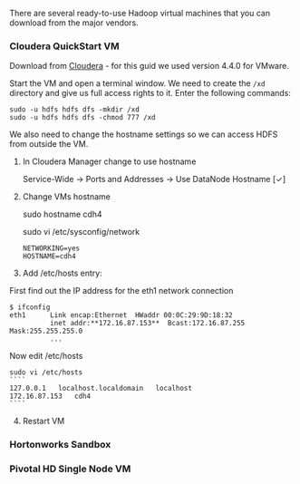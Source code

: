 There are several ready-to-use Hadoop virtual machines that you can download from the major vendors.

### Cloudera QuickStart VM

Download from [Cloudera](http://www.cloudera.com/content/support/en/downloads.html) - for this guid we used version 4.4.0 for VMware.

Start the VM and open a terminal window. We need to create the `/xd` directory and give us full access rights to it. Enter the following commands:

```
sudo -u hdfs hdfs dfs -mkdir /xd
sudo -u hdfs hdfs dfs -chmod 777 /xd
``` 

We also need to change the hostname settings so we can access HDFS from outside the VM.

1. In Cloudera Manager change to use hostname

    Service-Wide -> Ports and Addresses -> Use DataNode Hostname [✓]

2. Change VMs hostname

    sudo hostname cdh4

    sudo vi /etc/sysconfig/network
    ````
    NETWORKING=yes
    HOSTNAME=cdh4
    ````

3. Add /etc/hosts entry:

First find out the IP address for the eth1 network connection

    $ ifconfig
    eth1      Link encap:Ethernet  HWaddr 00:0C:29:9D:18:32  
              inet addr:**172.16.87.153**  Bcast:172.16.87.255  Mask:255.255.255.0
              ...

Now edit /etc/hosts

    sudo vi /etc/hosts
    ````
    127.0.0.1   localhost.localdomain   localhost
    172.16.87.153   cdh4
    ````

4. Restart VM


### Hortonworks Sandbox

### Pivotal HD Single Node VM